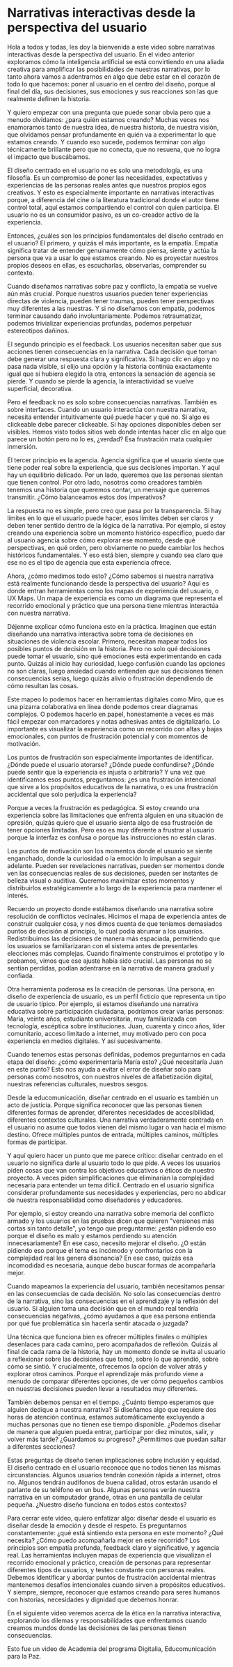 # Narrativas interactivas desde la perspectiva del usuario

Hola a todos y todas, les doy la bienvenida a este video sobre narrativas interactivas desde la perspectiva del usuario. En el video anterior exploramos cómo la inteligencia artificial se está convirtiendo en una aliada creativa para amplificar las posibilidades de nuestras narrativas, por lo tanto ahora vamos a adentrarnos en algo que debe estar en el corazón de todo lo que hacemos: poner al usuario en el centro del diseño, porque al final del día, sus decisiones, sus emociones y sus reacciones son las que realmente definen la historia.

Y quiero empezar con una pregunta que puede sonar obvia pero que a menudo olvidamos: ¿para quién estamos creando? Muchas veces nos enamoramos tanto de nuestra idea, de nuestra historia, de nuestra visión, que olvidamos pensar profundamente en quién va a experimentar lo que estamos creando. Y cuando eso sucede, podemos terminar con algo técnicamente brillante pero que no conecta, que no resuena, que no logra el impacto que buscábamos.

El diseño centrado en el usuario no es solo una metodología, es una filosofía. Es un compromiso de poner las necesidades, expectativas y experiencias de las personas reales antes que nuestros propios egos creativos. Y esto es especialmente importante en narrativas interactivas porque, a diferencia del cine o la literatura tradicional donde el autor tiene control total, aquí estamos compartiendo el control con quien participa. El usuario no es un consumidor pasivo, es un co-creador activo de la experiencia.

Entonces, ¿cuáles son los principios fundamentales del diseño centrado en el usuario? El primero, y quizás el más importante, es la empatía. Empatía significa tratar de entender genuinamente cómo piensa, siente y actúa la persona que va a usar lo que estamos creando. No es proyectar nuestros propios deseos en ellas, es escucharlas, observarlas, comprender su contexto.

Cuando diseñamos narrativas sobre paz y conflicto, la empatía se vuelve aún más crucial. Porque nuestros usuarios pueden tener experiencias directas de violencia, pueden tener traumas, pueden tener perspectivas muy diferentes a las nuestras. Y si no diseñamos con empatía, podemos terminar causando daño involuntariamente. Podemos retraumatizar, podemos trivializar experiencias profundas, podemos perpetuar estereotipos dañinos.

El segundo principio es el feedback. Los usuarios necesitan saber que sus acciones tienen consecuencias en la narrativa. Cada decisión que toman debe generar una respuesta clara y significativa. Si hago clic en algo y no pasa nada visible, si elijo una opción y la historia continúa exactamente igual que si hubiera elegido la otra, entonces la sensación de agencia se pierde. Y cuando se pierde la agencia, la interactividad se vuelve superficial, decorativa.

Pero el feedback no es solo sobre consecuencias narrativas. También es sobre interfaces. Cuando un usuario interactúa con nuestra narrativa, necesita entender intuitivamente qué puede hacer y qué no. Si algo es clickeable debe parecer clickeable. Si hay opciones disponibles deben ser visibles. Hemos visto todos sitios web donde intentas hacer clic en algo que parece un botón pero no lo es, ¿verdad? Esa frustración mata cualquier inmersión.

El tercer principio es la agencia. Agencia significa que el usuario siente que tiene poder real sobre la experiencia, que sus decisiones importan. Y aquí hay un equilibrio delicado. Por un lado, queremos que las personas sientan que tienen control. Por otro lado, nosotros como creadores también tenemos una historia que queremos contar, un mensaje que queremos transmitir. ¿Cómo balanceamos estos dos imperativos?

La respuesta no es simple, pero creo que pasa por la transparencia. Si hay límites en lo que el usuario puede hacer, esos límites deben ser claros y deben tener sentido dentro de la lógica de la narrativa. Por ejemplo, si estoy creando una experiencia sobre un momento histórico específico, puedo dar al usuario agencia sobre cómo explorar ese momento, desde qué perspectivas, en qué orden, pero obviamente no puede cambiar los hechos históricos fundamentales. Y eso está bien, siempre y cuando sea claro que ese no es el tipo de agencia que esta experiencia ofrece.

Ahora, ¿cómo medimos todo esto? ¿Cómo sabemos si nuestra narrativa está realmente funcionando desde la perspectiva del usuario? Aquí es donde entran herramientas como los mapas de experiencia del usuario, o UX Maps. Un mapa de experiencia es como un diagrama que representa el recorrido emocional y práctico que una persona tiene mientras interactúa con nuestra narrativa.

Déjenme explicar cómo funciona esto en la práctica. Imaginen que están diseñando una narrativa interactiva sobre toma de decisiones en situaciones de violencia escolar. Primero, necesitan mapear todos los posibles puntos de decisión en la historia. Pero no solo qué decisiones puede tomar el usuario, sino qué emociones está experimentando en cada punto. Quizás al inicio hay curiosidad, luego confusión cuando las opciones no son claras, luego ansiedad cuando entienden que sus decisiones tienen consecuencias serias, luego quizás alivio o frustración dependiendo de cómo resultan las cosas.

Este mapeo lo podemos hacer en herramientas digitales como Miro, que es una pizarra colaborativa en línea donde podemos crear diagramas complejos. O podemos hacerlo en papel, honestamente a veces es más fácil empezar con marcadores y notas adhesivas antes de digitalizarlo. Lo importante es visualizar la experiencia como un recorrido con altas y bajas emocionales, con puntos de frustración potencial y con momentos de motivación.

Los puntos de frustración son especialmente importantes de identificar. ¿Dónde puede el usuario atorarse? ¿Dónde puede confundirse? ¿Dónde puede sentir que la experiencia es injusta o arbitraria? Y una vez que identificamos esos puntos, preguntamos: ¿es una frustración intencional que sirve a los propósitos educativos de la narrativa, o es una frustración accidental que solo perjudica la experiencia?

Porque a veces la frustración es pedagógica. Si estoy creando una experiencia sobre las limitaciones que enfrenta alguien en una situación de opresión, quizás quiero que el usuario sienta algo de esa frustración de tener opciones limitadas. Pero eso es muy diferente a frustrar al usuario porque la interfaz es confusa o porque las instrucciones no están claras.

Los puntos de motivación son los momentos donde el usuario se siente enganchado, donde la curiosidad o la emoción lo impulsan a seguir adelante. Pueden ser revelaciones narrativas, pueden ser momentos donde ven las consecuencias reales de sus decisiones, pueden ser instantes de belleza visual o auditiva. Queremos maximizar estos momentos y distribuirlos estratégicamente a lo largo de la experiencia para mantener el interés.

Recuerdo un proyecto donde estábamos diseñando una narrativa sobre resolución de conflictos vecinales. Hicimos el mapa de experiencia antes de construir cualquier cosa, y nos dimos cuenta de que teníamos demasiados puntos de decisión al principio, lo cual podía abrumar a los usuarios. Redistribuimos las decisiones de manera más espaciada, permitiendo que los usuarios se familiarizaran con el sistema antes de presentarles elecciones más complejas. Cuando finalmente construimos el prototipo y lo probamos, vimos que ese ajuste había sido crucial. Las personas no se sentían perdidas, podían adentrarse en la narrativa de manera gradual y confiada.

Otra herramienta poderosa es la creación de personas. Una persona, en diseño de experiencia de usuario, es un perfil ficticio que representa un tipo de usuario típico. Por ejemplo, si estamos diseñando una narrativa educativa sobre participación ciudadana, podríamos crear varias personas: María, veinte años, estudiante universitaria, muy familiarizada con tecnología, escéptica sobre instituciones. Juan, cuarenta y cinco años, líder comunitario, acceso limitado a internet, muy motivado pero con poca experiencia en medios digitales. Y así sucesivamente.

Cuando tenemos estas personas definidas, podemos preguntarnos en cada etapa del diseño: ¿cómo experimentaría María esto? ¿Qué necesitaría Juan en este punto? Esto nos ayuda a evitar el error de diseñar solo para personas como nosotros, con nuestros niveles de alfabetización digital, nuestras referencias culturales, nuestros sesgos.

Desde la educomunicación, diseñar centrado en el usuario es también un acto de justicia. Porque significa reconocer que las personas tienen diferentes formas de aprender, diferentes necesidades de accesibilidad, diferentes contextos culturales. Una narrativa verdaderamente centrada en el usuario no asume que todos vienen del mismo lugar o van hacia el mismo destino. Ofrece múltiples puntos de entrada, múltiples caminos, múltiples formas de participar.

Y aquí quiero hacer un punto que me parece crítico: diseñar centrado en el usuario no significa darle al usuario todo lo que pide. A veces los usuarios piden cosas que van contra los objetivos educativos o éticos de nuestro proyecto. A veces piden simplificaciones que eliminarían la complejidad necesaria para entender un tema difícil. Centrado en el usuario significa considerar profundamente sus necesidades y experiencias, pero no abdicar de nuestra responsabilidad como diseñadores y educadores.

Por ejemplo, si estoy creando una narrativa sobre memoria del conflicto armado y los usuarios en las pruebas dicen que quieren "versiones más cortas sin tanto detalle", yo tengo que preguntarme: ¿están pidiendo eso porque el diseño es malo y estamos perdiendo su atención innecesariamente? En ese caso, necesito mejorar el diseño. ¿O están pidiendo eso porque el tema es incómodo y confrontarlos con la complejidad real les genera disonancia? En ese caso, quizás esa incomodidad es necesaria, aunque debo buscar formas de acompañarla mejor.

Cuando mapeamos la experiencia del usuario, también necesitamos pensar en las consecuencias de cada decisión. No solo las consecuencias dentro de la narrativa, sino las consecuencias en el aprendizaje y la reflexión del usuario. Si alguien toma una decisión que en el mundo real tendría consecuencias negativas, ¿cómo ayudamos a que esa persona entienda por qué fue problemática sin hacerla sentir atacada o juzgada?

Una técnica que funciona bien es ofrecer múltiples finales o múltiples desenlaces para cada camino, pero acompañados de reflexión. Quizás al final de cada rama de la historia, hay un momento donde se invita al usuario a reflexionar sobre las decisiones que tomó, sobre lo que aprendió, sobre cómo se sintió. Y crucialmente, ofrecemos la opción de volver atrás y explorar otros caminos. Porque el aprendizaje más profundo viene a menudo de comparar diferentes opciones, de ver cómo pequeños cambios en nuestras decisiones pueden llevar a resultados muy diferentes.

También debemos pensar en el tiempo. ¿Cuánto tiempo esperamos que alguien dedique a nuestra narrativa? Si diseñamos algo que requiere dos horas de atención continua, estamos automáticamente excluyendo a muchas personas que no tienen ese tiempo disponible. ¿Podemos diseñar de manera que alguien pueda entrar, participar por diez minutos, salir, y volver más tarde? ¿Guardamos su progreso? ¿Permitimos que puedan saltar a diferentes secciones?

Estas preguntas de diseño tienen implicaciones sobre inclusión y equidad. El diseño centrado en el usuario reconoce que no todos tienen las mismas circunstancias. Algunos usuarios tendrán conexión rápida a internet, otros no. Algunos tendrán audífonos de buena calidad, otros estarán usando el parlante de su teléfono en un bus. Algunas personas verán nuestra narrativa en un computador grande, otras en una pantalla de celular pequeña. ¿Nuestro diseño funciona en todos estos contextos?

Para cerrar este video, quiero enfatizar algo: diseñar desde el usuario es diseñar desde la emoción y desde el respeto. Es preguntarnos constantemente: ¿qué está sintiendo esta persona en este momento? ¿Qué necesita? ¿Cómo puedo acompañarla mejor en este recorrido? Los principios son empatía profunda, feedback claro y significativo, y agencia real. Las herramientas incluyen mapas de experiencia que visualizan el recorrido emocional y práctico, creación de personas para representar diferentes tipos de usuarios, y testeo constante con personas reales. Debemos identificar y abordar puntos de frustración accidental mientras mantenemos desafíos intencionales cuando sirven a propósitos educativos. Y siempre, siempre, reconocer que estamos creando para seres humanos con historias, necesidades y dignidad que debemos honrar.

En el siguiente video veremos acerca de la ética en la narrativa interactiva, explorando los dilemas y responsabilidades que enfrentamos cuando creamos mundos donde las decisiones de las personas tienen consecuencias.

Esto fue un video de Academia del programa Digitalia, Educomunicación para la Paz.
